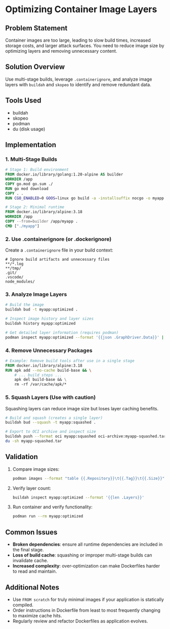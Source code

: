 # Optimizing Container Image Layers

## Problem Statement
Container images are too large, leading to slow build times, increased storage costs, and larger attack surfaces. You need to reduce image size by optimizing layers and removing unnecessary content.

## Solution Overview
Use multi-stage builds, leverage `.containerignore`, and analyze image layers with `buildah` and `skopeo` to identify and remove redundant data.

## Tools Used
- buildah
- skopeo
- podman
- du (disk usage)

## Implementation

### 1. Multi-Stage Builds
```Dockerfile
# Stage 1: Build environment
FROM docker.io/library/golang:1.20-alpine AS builder
WORKDIR /app
COPY go.mod go.sum ./
RUN go mod download
COPY . .
RUN CGO_ENABLED=0 GOOS=linux go build -a -installsuffix nocgo -o myapp .

# Stage 2: Minimal runtime
FROM docker.io/library/alpine:3.18
WORKDIR /app
COPY --from=builder /app/myapp .
CMD ["./myapp"]
```

### 2. Use .containerignore (or .dockerignore)
Create a `.containerignore` file in your build context:
```
# Ignore build artifacts and unnecessary files
**/*.log
**/tmp/
.git/
.vscode/
node_modules/
```

### 3. Analyze Image Layers
```bash
# Build the image
buildah bud -t myapp:optimized .

# Inspect image history and layer sizes
buildah history myapp:optimized

# Get detailed layer information (requires podman)
podman inspect myapp:optimized --format '{{json .GraphDriver.Data}}' | jq .
```

### 4. Remove Unnecessary Packages
```Dockerfile
# Example: Remove build tools after use in a single stage
FROM docker.io/library/alpine:3.18
RUN apk add --no-cache build-base && \
    # ... build steps ...
    apk del build-base && \
    rm -rf /var/cache/apk/*
```

### 5. Squash Layers (Use with caution)
Squashing layers can reduce image size but loses layer caching benefits.
```bash
# Build and squash (creates a single layer)
buildah bud --squash -t myapp:squashed .

# Export to OCI archive and inspect size
buildah push --format oci myapp:squashed oci-archive:myapp-squashed.tar
du -sh myapp-squashed.tar
```

## Validation
1. Compare image sizes:
   ```bash
   podman images --format "table {{.Repository}}\t{{.Tag}}\t{{.Size}}"
   ```
2. Verify layer count:
   ```bash
   buildah inspect myapp:optimized --format '{{len .Layers}}'
   ```
3. Run container and verify functionality:
   ```bash
   podman run --rm myapp:optimized
   ```

## Common Issues
- **Broken dependencies**: ensure all runtime dependencies are included in the final stage.  
- **Loss of build cache**: squashing or improper multi-stage builds can invalidate cache.  
- **Increased complexity**: over-optimization can make Dockerfiles harder to read and maintain.

## Additional Notes
- Use `FROM scratch` for truly minimal images if your application is statically compiled.  
- Order instructions in Dockerfile from least to most frequently changing to maximize cache hits.  
- Regularly review and refactor Dockerfiles as application evolves.
